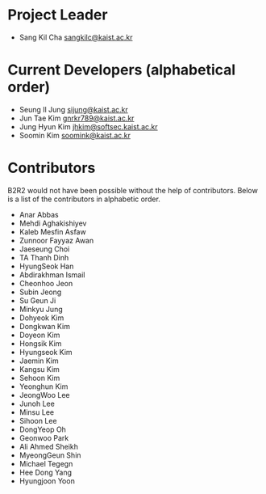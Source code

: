 # Project Leader
- Sang Kil Cha <sangkilc@kaist.ac.kr>

# Current Developers (alphabetical order)

- Seung Il Jung <sijung@kaist.ac.kr>
- Jun Tae Kim <gnrkr789@kaist.ac.kr>
- Jung Hyun Kim <jhkim@softsec.kaist.ac.kr>
- Soomin Kim <soomink@kaist.ac.kr>

# Contributors

B2R2 would not have been possible without the help of contributors. Below is
a list of the contributors in alphabetic order.

- Anar Abbas
- Mehdi Aghakishiyev
- Kaleb Mesfin Asfaw
- Zunnoor Fayyaz Awan
- Jaeseung Choi
- TA Thanh Dinh
- HyungSeok Han
- Abdirakhman Ismail
- Cheonhoo Jeon
- Subin Jeong
- Su Geun Ji
- Minkyu Jung
- Dohyeok Kim
- Dongkwan Kim
- Doyeon Kim
- Hongsik Kim
- Hyungseok Kim
- Jaemin Kim
- Kangsu Kim
- Sehoon Kim
- Yeonghun Kim
- JeongWoo Lee
- Junoh Lee
- Minsu Lee
- Sihoon Lee
- DongYeop Oh
- Geonwoo Park
- Ali Ahmed Sheikh
- MyeongGeun Shin
- Michael Tegegn
- Hee Dong Yang
- Hyungjoon Yoon
